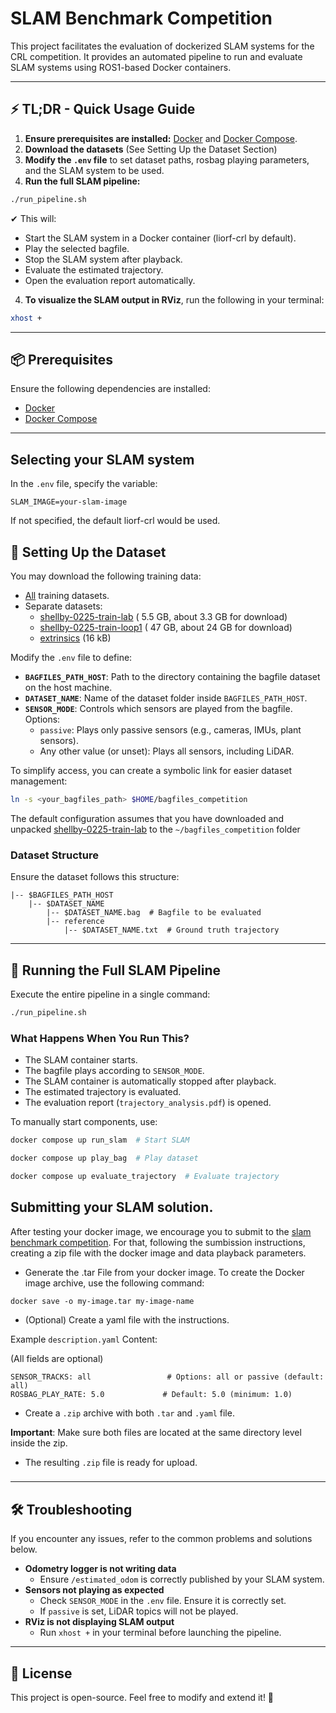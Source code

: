 # SLAM Benchmark Competition

This project facilitates the evaluation of dockerized SLAM systems for the CRL competition. It provides an automated pipeline to run and evaluate SLAM systems using ROS1-based Docker containers.

---

## ⚡ TL;DR - Quick Usage Guide

1. **Ensure prerequisites are installed:** [Docker](https://docs.docker.com/get-docker/) and [Docker Compose](https://docs.docker.com/compose/install/).
2. **Download the datasets** (See Setting Up the Dataset Section)
3. **Modify the `.env` file** to set dataset paths, rosbag playing parameters, and the SLAM system to be used.
4. **Run the full SLAM pipeline:**

```bash
./run_pipeline.sh
```

✔ This will:
- Start the SLAM system in a Docker container (liorf-crl by default).
- Play the selected bagfile.
- Stop the SLAM system after playback.
- Evaluate the estimated trajectory.
- Open the evaluation report automatically.

4. **To visualize the SLAM output in RViz**, run the following in your terminal:

```bash
xhost +
```

---

## 📦 Prerequisites

Ensure the following dependencies are installed:

- [Docker](https://docs.docker.com/get-docker/)
- [Docker Compose](https://docs.docker.com/compose/install/)

---

## Selecting your SLAM system

In the `.env` file, specify the variable:
```
SLAM_IMAGE=your-slam-image
```
If not specified, the default liorf-crl would be used.

## 🚀 Setting Up the Dataset

You may download the following training data:
- [All](https://comrob-ds.fel.cvut.cz:9001/api/v1/buckets/cb-slam/objects/download?prefix=data/train/) training datasets.
- Separate datasets:
  - [shellby-0225-train-lab](https://comrob-ds.fel.cvut.cz:9001/api/v1/buckets/cb-slam/objects/download?prefix=data/train/shellby-0225-train-lab/) ( 5.5 GB, about 3.3 GB for download)
  - [shellby-0225-train-loop1](https://comrob-ds.fel.cvut.cz:9001/api/v1/buckets/cb-slam/objects/download?prefix=data/train/shellby-0225-train-loop1/) ( 47 GB, about 24 GB for download)
  - [extrinsics](https://comrob-ds.fel.cvut.cz:9001/api/v1/buckets/cb-slam/objects/download?prefix=data/train/extrinsics/) (16 kB)


Modify the `.env` file to define:

- **`BAGFILES_PATH_HOST`**: Path to the directory containing the bagfile dataset on the host machine.
- **`DATASET_NAME`**: Name of the dataset folder inside `BAGFILES_PATH_HOST`.
- **`SENSOR_MODE`**: Controls which sensors are played from the bagfile. Options:
  - `passive`: Plays only passive sensors (e.g., cameras, IMUs, plant sensors).
  - Any other value (or unset): Plays all sensors, including LiDAR.

To simplify access, you can create a symbolic link for easier dataset management:
```bash
ln -s <your_bagfiles_path> $HOME/bagfiles_competition
```

The default configuration assumes that you have downloaded and unpacked [shellby-0225-train-lab](https://comrob-ds.fel.cvut.cz:9001/api/v1/buckets/cb-slam/objects/download?prefix=data/train/shellby-0225-train-lab/) to the `~/bagfiles_competition` folder



### Dataset Structure

Ensure the dataset follows this structure:

```
|-- $BAGFILES_PATH_HOST
    |-- $DATASET_NAME
        |-- $DATASET_NAME.bag  # Bagfile to be evaluated
        |-- reference
            |-- $DATASET_NAME.txt  # Ground truth trajectory
```

---

## 🏃 Running the Full SLAM Pipeline

Execute the entire pipeline in a single command:

```bash
./run_pipeline.sh
```

### What Happens When You Run This?

- The SLAM container starts.
- The bagfile plays according to `SENSOR_MODE`.
- The SLAM container is automatically stopped after playback.
- The estimated trajectory is evaluated.
- The evaluation report (`trajectory_analysis.pdf`) is opened.

To manually start components, use:

```bash
docker compose up run_slam  # Start SLAM
```

```bash
docker compose up play_bag  # Play dataset
```

```bash
docker compose up evaluate_trajectory  # Evaluate trajectory
```

## Submitting your SLAM solution.

After testing your docker image, we encourage you to submit to the [slam benchmark competition](https://comrob-ds.fel.cvut.cz:555/competitions/18/).
For that, following the sumbission instructions, creating a zip file with the docker image and data playback parameters.
- Generate the .tar File from your docker image.
To create the Docker image archive, use the following command:
```
docker save -o my-image.tar my-image-name
```
- (Optional) Create a yaml file with the instructions. 

Example `description.yaml` Content:

(All fields are optional)
```
SENSOR_TRACKS: all                 # Options: all or passive (default: all)
ROSBAG_PLAY_RATE: 5.0             # Default: 5.0 (minimum: 1.0)
```
- Create a `.zip` archive with both `.tar` and `.yaml` file.

**Important**: Make sure both files are located at the same directory level inside the zip.

- The resulting `.zip` file is ready for upload.

###

---

## 🛠 Troubleshooting

If you encounter any issues, refer to the common problems and solutions below.

- **Odometry logger is not writing data**
  - Ensure `/estimated_odom` is correctly published by your SLAM system.
- **Sensors not playing as expected**
  - Check `SENSOR_MODE` in the `.env` file. Ensure it is correctly set.
  - If `passive` is set, LiDAR topics will not be played.
- **RViz is not displaying SLAM output**
  - Run `xhost +` in your terminal before launching the pipeline.

---

## 📜 License

This project is open-source. Feel free to modify and extend it! 🚀

